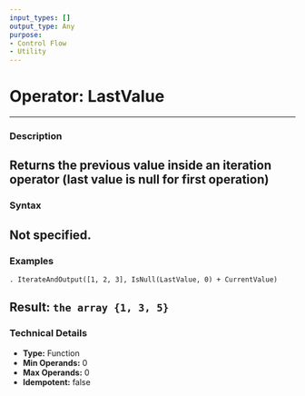 ```yaml
---
input_types: []
output_type: Any
purpose:
- Control Flow
- Utility
---
```

# Operator: LastValue
---
### **Description**
Returns the previous value inside an iteration operator (last value is null for first operation)
---
### **Syntax**
Not specified.
---
### **Examples**
```
. IterateAndOutput([1, 2, 3], IsNull(LastValue, 0) + CurrentValue)
```
**Result:** `the array {1, 3, 5}`
---
### **Technical Details**
- **Type:** Function
- **Min Operands:** 0
- **Max Operands:** 0
- **Idempotent:** false